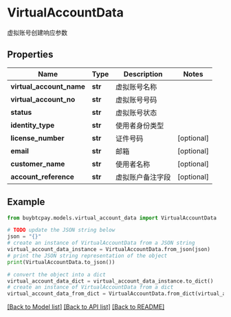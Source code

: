 # VirtualAccountData

虚拟账号创建响应参数

## Properties

Name | Type | Description | Notes
------------ | ------------- | ------------- | -------------
**virtual_account_name** | **str** | 虚拟账号名称 | 
**virtual_account_no** | **str** | 虚拟账号号码 | 
**status** | **str** | 虚拟账号状态 | 
**identity_type** | **str** | 使用者身份类型 | 
**license_number** | **str** | 证件号码 | [optional] 
**email** | **str** | 邮箱 | [optional] 
**customer_name** | **str** | 使用者名称 | [optional] 
**account_reference** | **str** | 虚拟账户备注字段 | [optional] 

## Example

```python
from buybtcpay.models.virtual_account_data import VirtualAccountData

# TODO update the JSON string below
json = "{}"
# create an instance of VirtualAccountData from a JSON string
virtual_account_data_instance = VirtualAccountData.from_json(json)
# print the JSON string representation of the object
print(VirtualAccountData.to_json())

# convert the object into a dict
virtual_account_data_dict = virtual_account_data_instance.to_dict()
# create an instance of VirtualAccountData from a dict
virtual_account_data_from_dict = VirtualAccountData.from_dict(virtual_account_data_dict)
```
[[Back to Model list]](../README.md#documentation-for-models) [[Back to API list]](../README.md#documentation-for-api-endpoints) [[Back to README]](../README.md)


